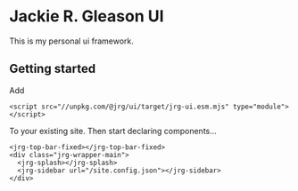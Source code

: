 # Jackie R. Gleason UI

This is my personal ui framework. 

## Getting started

Add 
    
    <script src="//unpkg.com/@jrg/ui/target/jrg-ui.esm.mjs" type="module"></script>
    
To your existing site. Then start declaring components...

    <jrg-top-bar-fixed></jrg-top-bar-fixed>
    <div class="jrg-wrapper-main">
      <jrg-splash></jrg-splash>
      <jrg-sidebar url="/site.config.json"></jrg-sidebar>
    </div>